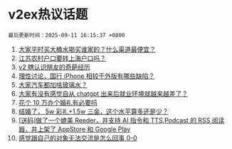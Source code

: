 # v2ex热议话题

`最后更新时间：2025-09-11 16:15:37 +0800`

1. [大家平时买大桶水喝买谁家的？什么渠道最便宜？](https://www.v2ex.com/t/1158444)
1. [江苏农村户口要转上海户口吗？](https://www.v2ex.com/t/1158462)
1. [v2 瞎认识朋友的奇葩经历](https://www.v2ex.com/t/1158409)
1. [理性讨论，国行 iPhone 相较于外版有哪些缺陷？](https://www.v2ex.com/t/1158442)
1. [大家汽车都加啥玻璃水？](https://www.v2ex.com/t/1158493)
1. [大家有没有感觉自从 chatgpt 出来后就业环境就越来越差了？](https://www.v2ex.com/t/1158457)
1. [花个 10 万办个婚礼有必要吗](https://www.v2ex.com/t/1158523)
1. [结婚了， 5w 彩礼+1.5w 三金，这个水平算多还是少？](https://www.v2ex.com/t/1158347)
1. [[送码]做了一个媲美 Reeder，并支持 AI 指令和 TTS,Podcast 的 RSS 阅读器，并上架了 AppStore 和 Google Play](https://www.v2ex.com/t/1158494)
1. [感觉跟自己的对象无法交流是怎么回事 0-0](https://www.v2ex.com/t/1158528)

